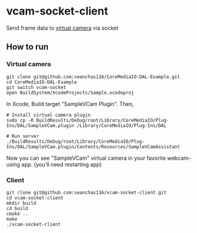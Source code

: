 # vcam-socket-client

Send frame data to [virtual camera](https://github.com/seanchas116/CoreMediaIO-DAL-Example/tree/vcam-socket) via socket

## How to run

### Virtual camera

```
git clone git@github.com:seanchas116/CoreMediaIO-DAL-Example.git
cd CoreMediaIO-DAL-Example
git switch vcam-socket
open BuildSystem/XcodeProjects/Sample.xcodeproj
```

In Xcode, Build target "SampleVCam Plugin".
Then,

```
# Install virtual camera plugin
sudo cp -R BuildResults/Debug/root/Library/CoreMediaIO/Plug-Ins/DAL/SampleVCam.plugin /Library/CoreMediaIO/Plug-Ins/DAL

# Run server
./BuildResults/Debug/root/Library/CoreMediaIO/Plug-Ins/DAL/SampleVCam.plugin/Contents/Resources/SampleVCamAssistant
```

Now you can see "SampleVCam" virtual camera in your favorite webcam-using app. (you'll need restarting app)

### Client

```
git clone git@github.com:seanchas116/vcam-socket-client.git
cd vcam-socket-client
mkdir build
cd build
cmake ..
make
./vcam-socket-client
```
